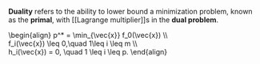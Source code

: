 **Duality** refers to the ability to lower bound a minimization problem, known as the **primal**, with [[Lagrange multiplier]]s in the **dual problem**.

\begin{align}
p^* = \min_{\vec{x}} f_0(\vec{x}) \\\\\
f_i(\vec{x}) \leq 0,\quad 1\leq i \leq m \\\\\
h_i(\vec{x}) = 0, \quad 1 \leq i \leq p.
\end{align}